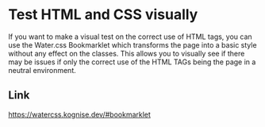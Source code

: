 # Test HTML and CSS visually
If you want to make a visual test on the correct use of HTML tags, you can use the Water.css Bookmarklet which transforms the page into a basic style without any effect on the classes.
This allows you to visually see if there may be issues if only the correct use of the HTML TAGs being the page in a neutral environment.

## Link
<https://watercss.kognise.dev/#bookmarklet>
